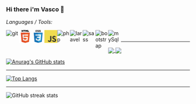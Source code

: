 ### Hi there i'm Vasco 👋

<!--
**vrossi96/vrossi96** is a ✨ _special_ ✨ repository because its `README.md` (this file) appears on your GitHub profile.

Here are some ideas to get you started:

- 🔭 I’m currently working on ...
- 🌱 I’m currently learning ...
- 👯 I’m looking to collaborate on ...
- 🤔 I’m looking for help with ...
- 💬 Ask me about ...
- 📫 How to reach me: ...
- 😄 Pronouns: ...
- ⚡ Fun fact: ...
-->

*Languages / Tools:*

<img align='left' alt='git' title="Git" src="https://i.pinimg.com/originals/01/e5/00/01e500fca29c045d432b64f285f9c229.png" width='35'>
<img align='left' alt='html' title="HTML 5" src="https://raw.githubusercontent.com/github/explore/80688e429a7d4ef2fca1e82350fe8e3517d3494d/topics/html/html.png" width='35'>
<img align='left' alt='css' title="CSS 3" src="https://raw.githubusercontent.com/github/explore/80688e429a7d4ef2fca1e82350fe8e3517d3494d/topics/css/css.png" width='35'>
<img align='left' alt='javascript' title="JavaScript" src="https://raw.githubusercontent.com/github/explore/80688e429a7d4ef2fca1e82350fe8e3517d3494d/topics/javascript/javascript.png" width='35'>
<img align='left' alt='php' title="PHP" src="https://www.pngfind.com/pngs/m/146-1466902_php-logo-png-transparent-php-logo-png-png.png" width='35'>
<img align='left' alt='laravel' title="Laravel" src="https://upload.wikimedia.org/wikipedia/commons/thumb/9/9a/Laravel.svg/1200px-Laravel.svg.png" width='35'>
<img align='left' alt='sass' title="SASS" src="https://sass-lang.com/assets/img/styleguide/seal-color-aef0354c.png" width='35'>
<img align='left' alt='bootstrap' title="Bootstrap" src="https://upload.wikimedia.org/wikipedia/commons/thumb/b/b2/Bootstrap_logo.svg/768px-Bootstrap_logo.svg.png" width='35'>
<img align='left' alt='mySql' title="MySQL" src="https://www.freepnglogos.com/uploads/logo-mysql-png/logo-mysql-mysql-logo-png-images-are-download-crazypng-21.png" width='35'>
<br/>

---

<a href="https://github.com/anuraghazra/github-readme-stats">
  <img align="center" src="https://github-readme-stats.vercel.app/api/pin/?username=anuraghazra&repo=github-readme-stats" />
</a>
<a href="https://github.com/anuraghazra/convoychat">
  <img align="center" src="https://github-readme-stats.vercel.app/api/pin/?username=anuraghazra&repo=convoychat" />
</a>

[![Anurag's GitHub stats](https://github-readme-stats.vercel.app/api?username=vrossi96&theme=dark)](https://github.com/anuraghazra/github-readme-stats)

---

[![Top Langs](https://github-readme-stats.vercel.app/api/top-langs/?username=vrossi96&layout=compact&theme=dark)](https://github.com/anuraghazra/github-readme-stats)

---

![GitHub streak stats](https://github-readme-streak-stats.herokuapp.com/?user=vrossi96&theme=dark)  
